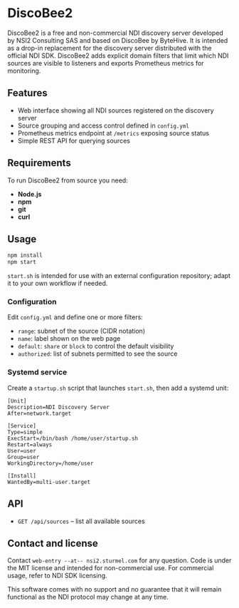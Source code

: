 # DiscoBee2

DiscoBee2 is a free and non-commercial NDI discovery server developed by NSI2 Consulting SAS and based on DiscoBee by ByteHive. It is intended as a drop-in replacement for the discovery server distributed with the official NDI SDK. DiscoBee2 adds explicit domain filters that limit which NDI sources are visible to listeners and exports Prometheus metrics for monitoring.

## Features

- Web interface showing all NDI sources registered on the discovery server
- Source grouping and access control defined in `config.yml`
- Prometheus metrics endpoint at `/metrics` exposing source status
- Simple REST API for querying sources

## Requirements

To run DiscoBee2 from source you need:

- **Node.js**
- **npm**
- **git**
- **curl**

## Usage

```bash
npm install
npm start
```

`start.sh` is intended for use with an external configuration repository; adapt it to your own workflow if needed.

### Configuration

Edit `config.yml` and define one or more filters:

- `range`: subnet of the source (CIDR notation)
- `name`: label shown on the web page
- `default`: `share` or `block` to control the default visibility
- `authorized`: list of subnets permitted to see the source

### Systemd service

Create a `startup.sh` script that launches `start.sh`, then add a systemd unit:

```
[Unit]
Description=NDI Discovery Server
After=network.target

[Service]
Type=simple
ExecStart=/bin/bash /home/user/startup.sh
Restart=always
User=user
Group=user
WorkingDirectory=/home/user

[Install]
WantedBy=multi-user.target
```

## API

- `GET /api/sources` – list all available sources

## Contact and license

Contact `web-entry --at-- nsi2.sturmel.com` for any question. Code is under the MIT license and intended for non-commercial use. For commercial usage, refer to NDI SDK licensing.

This software comes with no support and no guarantee that it will remain functional as the NDI protocol may change at any time.
